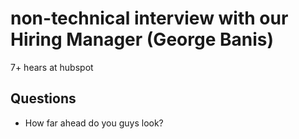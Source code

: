# non-technical interview with our Hiring Manager (George Banis)

7+ hears at hubspot


## Questions
- How far ahead do you guys look?